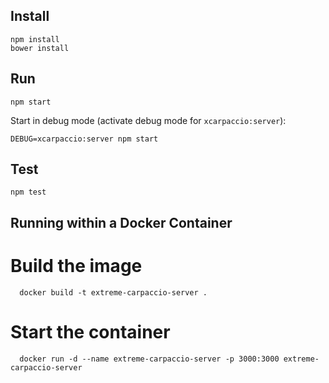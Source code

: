 ## Install

```
npm install
bower install
```

## Run

```
npm start
```

Start in debug mode (activate debug mode for `xcarpaccio:server`):

```
DEBUG=xcarpaccio:server npm start
```

## Test

```
npm test
```

## Running within a Docker Container

# Build the image

```
  docker build -t extreme-carpaccio-server .
```

# Start the container

```
  docker run -d --name extreme-carpaccio-server -p 3000:3000 extreme-carpaccio-server
```